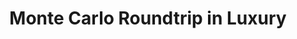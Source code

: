 ---
category: river
title: Monte Carlo Roundtrip in Luxury
class: monte-carlo-roundtrip-in-luxury
cruiseline: Seabourn – Seabourn Sojourn
special-info: Free Fort & Mason Champagne & chocolate gift + flights & transfers
price: 2229
nights: 7
cruise-url: http://www.planetcruise.co.uk/seabourn-cruises/seabourn-sojourn/27-october-2016/94747?referrersiteid=970
---